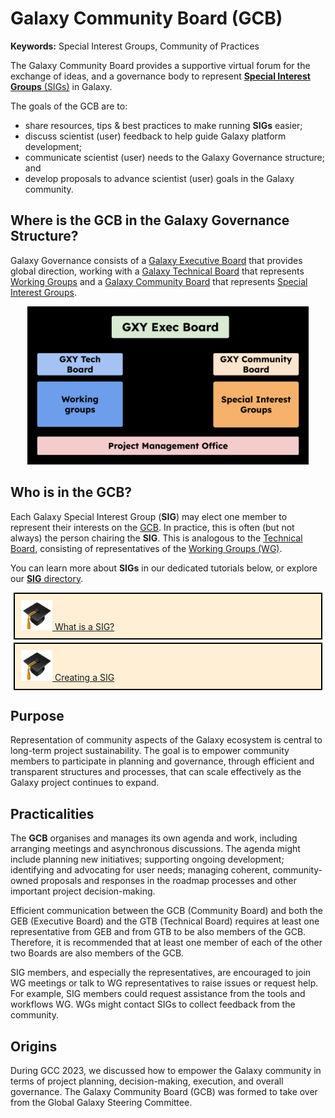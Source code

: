 # Galaxy Community Board (GCB)

**Keywords:** Special Interest Groups, Community of Practices

<slot name="/community/governance/linkbox" />

<!-- This is the text from this GTN snippet. One day, would be good to make one central location for this and embed it https://training.galaxyproject.org/training-material/topics/community/faqs/governance_gcb.html -->

The Galaxy Community Board provides a supportive virtual forum for the exchange of ideas, and a governance body to represent [**Special Interest Groups** (SIGs)](https://galaxyproject.org/community/sig/) in Galaxy.

The goals of the GCB are to:

 - share resources, tips & best practices to make running **SIGs** easier;
 - discuss scientist (user) feedback to help guide Galaxy platform development;
 - communicate scientist (user) needs to the Galaxy Governance structure; and
 - develop proposals to advance scientist (user) goals in the Galaxy community.

## Where is the GCB in the Galaxy Governance Structure?

<!-- This is the text from this GTN snippet. One day, would be good to make one central location for this and embed it https://training.galaxyproject.org/training-material/topics/community/faqs/governance_structure.html -->

Galaxy Governance consists of a [Galaxy Executive Board](https://galaxyproject.org/community/governance/geb/) that provides global direction, working with a [Galaxy Technical Board](https://galaxyproject.org/community/governance/gtb/) that represents [Working Groups](https://galaxyproject.org/community/wg/) and a [Galaxy Community Board](https://galaxyproject.org/community/governance/gcb/) that represents [Special Interest Groups](https://galaxyproject.org/community/sig/).

<p align="center">
<img src="structure.png" alt="Galaxy Executive Board is in a rectangle over top of two rectangles, the Galaxy Technical Board and Galaxy Community Board, which are themselves over top of Working Groups and Special Interest Groups, respectively. A Project Management Office rectangle spans the image across the bottom" style="width:450px">
</p>

## Who is in the GCB?
Each Galaxy Special Interest Group (**SIG**) may elect one member to represent their interests on the [GCB](/community/governance/gcb/). In practice, this is often (but not always) the person chairing the **SIG**.
This is analogous to the [Technical Board](/community/governance/gtb/), consisting of representatives of the [Working Groups (WG)](/community/wg).

You can learn more about **SIGs** in our dedicated tutorials below, or explore our [**SIG** directory](/community/sig).

<div class="row">
  <div class="col-md-6">
    <div class="row">
      <div style="border: 2px solid black; padding: 10px; margin: 5px;background-color: papayawhip">
        <a href="https://training.galaxyproject.org/training-material/topics/community/tutorials/sig_define/tutorial.html">
        <img src="gtn_hat.png" alt="GTN Hat" width="50">
        What is a SIG?
        </a>
      </div>
      <div style="border: 2px solid black; padding: 10px; margin: 5px;background-color: papayawhip">
        <a href="https://training.galaxyproject.org/training-material/topics/community/tutorials/sig_create/tutorial.html">
        <img src="gtn_hat.png" alt="GTN Hat" width="50">
        Creating a SIG
        </a>
      </div>
    </div>
  </div>
</div>

## Purpose

Representation of community aspects of the Galaxy ecosystem is central to long-term project sustainability. The goal is to empower community members
to participate in planning and governance, through efficient and transparent structures and processes, that can scale effectively as the Galaxy project continues to expand.

## Practicalities

The **GCB** organises and manages its own agenda and work, including arranging meetings and asynchronous discussions. The agenda might include planning new initiatives; supporting ongoing development; identifying and advocating for user needs; managing coherent, community-owned proposals and responses in the roadmap
processes and other important project decision-making.

Efficient communication between the GCB (Community Board) and both the GEB (Executive Board) and the GTB (Technical Board) requires at least one representative
from GEB and from GTB to be also members of the GCB. Therefore, it is recommended that at least one member of each of the other two Boards are also members of the GCB.

SIG members, and especially the representatives, are encouraged to join WG meetings or talk to WG representatives to raise issues or request help.
For example, SIG members could request assistance from the tools and workflows WG. WGs might contact SIGs to collect feedback from the community.

## Origins

During GCC 2023, we discussed how to empower the Galaxy community in terms of project planning, decision-making, execution, and overall governance. The Galaxy Community Board (GCB) was formed to take over from the Global Galaxy Steering Committee.

